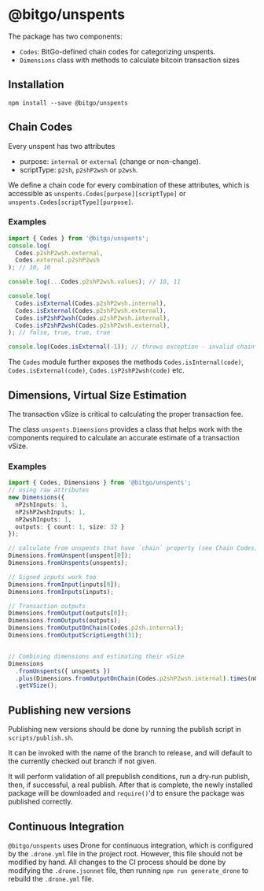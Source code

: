 # @bitgo/unspents

The package has two components:

* `Codes`: BitGo-defined chain codes for categorizing unspents.
* `Dimensions` class with methods to calculate bitcoin transaction sizes

## Installation

```
npm install --save @bitgo/unspents
```

## Chain Codes

Every unspent has two attributes 

* purpose: `internal` or `external` (change or non-change).
* scriptType: `p2sh`, `p2shP2wsh` or `p2wsh`.

We define a chain code for every combination of these attributes, which is accessible as
`unspents.Codes[purpose][scriptType]` or `unspents.Codes[scriptType][purpose]`.

### Examples
```typescript
import { Codes } from '@bitgo/unspents';
console.log(
  Codes.p2shP2wsh.external,
  Codes.external.p2shP2wsh
); // 10, 10

console.log(...Codes.p2shP2wsh.values); // 10, 11

console.log(
  Codes.isExternal(Codes.p2shP2wsh.internal),
  Codes.isExternal(Codes.p2shP2wsh.external),
  Codes.isP2shP2wsh(Codes.p2shP2wsh.internal),
  Codes.isP2shP2wsh(Codes.p2shP2wsh.external),
); // false, true, true, true

console.log(Codes.isExternal(-1)); // throws exception - invalid chain code
```

The `Codes` module further exposes the methods `Codes.isInternal(code)`, 
`Codes.isExternal(code)`, `Codes.isP2shP2wsh(code)` etc.


## Dimensions, Virtual Size Estimation

The transaction vSize is critical to calculating the proper transaction fee. 

The class `unspents.Dimensions` provides a class that helps work with the components required
to calculate an accurate estimate of a transaction vSize.

### Examples

```typescript
import { Codes, Dimensions } from '@bitgo/unspents';
// using raw attributes
new Dimensions({
  nP2shInputs: 1,
  nP2shP2wshInputs: 1,
  nP2wshInputs: 1,
  outputs: { count: 1, size: 32 }
});

// calculate from unspents that have `chain` property (see Chain Codes)
Dimensions.fromUnspent(unspent[0]);
Dimensions.fromUnspents(unspents);

// Signed inputs work too
Dimensions.fromInput(inputs[0]);
Dimensions.fromInputs(inputs);

// Transaction outputs
Dimensions.fromOutput(outputs[0]);
Dimensions.fromOutputs(outputs);
Dimensions.fromOutputOnChain(Codes.p2sh.internal);
Dimensions.fromOutputScriptLength(31);


// Combining dimensions and estimating their vSize
Dimensions
  .fromUnspents({ unspents })
  .plus(Dimensions.fromOutputOnChain(Codes.p2shP2wsh.internal).times(nOutputs))
  .getVSize();
```

## Publishing new versions

Publishing new versions should be done by running the publish script in `scripts/publish.sh`.

It can be invoked with the name of the branch to release, and will default to the currently checked out branch if not given.

It will perform validation of all prepublish conditions, run a dry-run publish, then, if successful, a real publish. After that is complete,
the newly installed package will be downloaded and `require()`'d to ensure the package was published correctly.

## Continuous Integration

`@bitgo/unspents` uses Drone for continuous integration, which is configured by the `.drone.yml` file in the project root. However, this file should not be modified by hand. All changes to the CI process should be done by modifying the `.drone.jsonnet` file, then running `npm run generate_drone` to rebuild the `.drone.yml` file.
